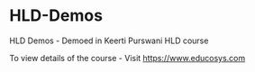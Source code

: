 # HLD-Demos
HLD Demos - Demoed in Keerti Purswani HLD course

To view details of the course - Visit https://www.educosys.com
